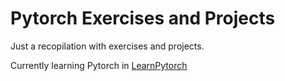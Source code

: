 # Pytorch Exercises and Projects

Just a recopilation with exercises and projects.

Currently learning Pytorch in [LearnPytorch](https://www.learnpytorch.io/)